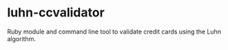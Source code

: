 luhn-ccvalidator
================

Ruby module and command line tool to validate credit cards using the Luhn algorithm.
